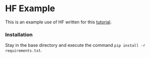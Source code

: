 # HF Example

This is an example use of HF written for this [tutorial](https://www.markdownguide.org).

### Installation

Stay in the base directory and execute the command `pip install -r requirements.txt`.
